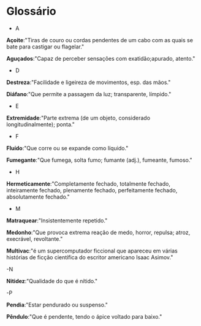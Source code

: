 # Glossário

- A

**Açoite**:"Tiras de couro ou cordas pendentes de um cabo com as quais se bate para castigar ou flagelar."

**Aguçados**:"Capaz de perceber sensações com exatidão;apurado, atento."

- D

**Destreza**:"Facilidade e ligeireza de movimentos, esp. das mãos."

**Diáfano**:"Que permite a passagem da luz; transparente, límpido."

- E

**Extremidade**:"Parte extrema (de um objeto, considerado longitudinalmente); ponta."

- F

**Fluído**:"Que corre ou se expande como líquido."

**Fumegante**:"Que fumega, solta fumo; fumante (adj.), fumeante, fumoso."

- H

**Hermeticamente**:"Completamente fechado, totalmente fechado, inteiramente fechado, plenamente fechado, perfeitamente fechado, absolutamente fechado."

- M 

**Matraquear**:"Insistentemente repetido."

**Medonho**:"Que provoca extrema reação de medo, horror, repulsa; atroz, execrável, revoltante."

**Multivac**:"é um supercomputador ficcional que apareceu em várias histórias de ficção científica do escritor americano Isaac Asimov."

-N

**Nitidez**:"Qualidade do que é nítido."

-P

**Pendia**:"Estar pendurado ou suspenso."

**Pêndulo**:"Que é pendente, tendo o ápice voltado para baixo."
